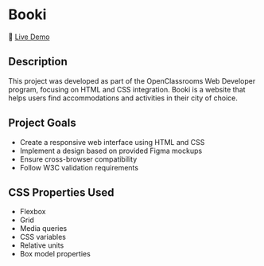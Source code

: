 # Booki

🔗 [Live Demo](https://julien-ba.github.io/Project2/)

## Description

This project was developed as part of the OpenClassrooms Web Developer program, focusing on HTML and CSS integration.
Booki is a website that helps users find accommodations and activities in their city of choice.

## Project Goals

-   Create a responsive web interface using HTML and CSS
-   Implement a design based on provided Figma mockups
-   Ensure cross-browser compatibility
-   Follow W3C validation requirements

## CSS Properties Used

-   Flexbox
-   Grid
-   Media queries
-   CSS variables
-   Relative units
-   Box model properties
